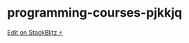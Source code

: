 # programming-courses-pjkkjq

[Edit on StackBlitz ⚡️](https://stackblitz.com/edit/programming-courses-pjkkjq)